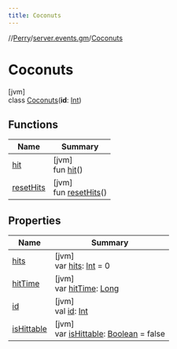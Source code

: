 ```yaml
---
title: Coconuts
---
```

//[Perry](../../../index.html)/[server.events.gm](../index.html)/[Coconuts](index.html)



# Coconuts



[jvm]\
class [Coconuts](index.html)(**id**: [Int](https://kotlinlang.org/api/latest/jvm/stdlib/kotlin/-int/index.html))



## Functions


| Name | Summary |
|---|---|
| [hit](hit.html) | [jvm]<br>fun [hit](hit.html)() |
| [resetHits](reset-hits.html) | [jvm]<br>fun [resetHits](reset-hits.html)() |


## Properties


| Name | Summary |
|---|---|
| [hits](hits.html) | [jvm]<br>var [hits](hits.html): [Int](https://kotlinlang.org/api/latest/jvm/stdlib/kotlin/-int/index.html) = 0 |
| [hitTime](hit-time.html) | [jvm]<br>var [hitTime](hit-time.html): [Long](https://kotlinlang.org/api/latest/jvm/stdlib/kotlin/-long/index.html) |
| [id](id.html) | [jvm]<br>val [id](id.html): [Int](https://kotlinlang.org/api/latest/jvm/stdlib/kotlin/-int/index.html) |
| [isHittable](is-hittable.html) | [jvm]<br>var [isHittable](is-hittable.html): [Boolean](https://kotlinlang.org/api/latest/jvm/stdlib/kotlin/-boolean/index.html) = false |

